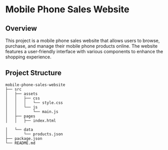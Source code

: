 # Mobile Phone Sales Website

## Overview
This project is a mobile phone sales website that allows users to browse, purchase, and manage their mobile phone products online. The website features a user-friendly interface with various components to enhance the shopping experience.

## Project Structure
```
mobile-phone-sales-website
├── src
│   ├── assets
│   │   ├── css
│   │   │   └── style.css
│   │   └── js
│   │       └── main.js
│   ├── pages
│   │   ├── index.html

│   └── data
│       └── products.json
├── package.json
└── README.md
```
